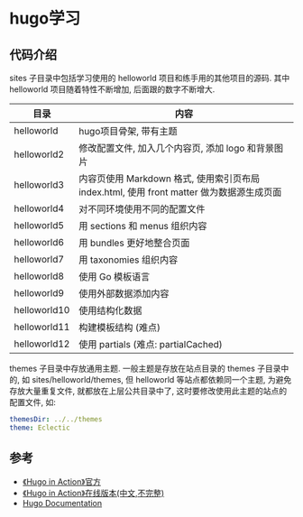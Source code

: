 # hugo学习

## 代码介绍

sites 子目录中包括学习使用的 helloworld 项目和练手用的其他项目的源码.
其中 helloworld 项目随着特性不断增加, 后面跟的数字不断增大.

目录          | 内容
--------------|--------------------------
helloworld    | hugo项目骨架, 带有主题
helloworld2   | 修改配置文件, 加入几个内容页, 添加 logo 和背景图片
helloworld3   | 内容页使用 Markdown 格式, 使用索引页布局 index.html, 使用 front matter 做为数据源生成页面
helloworld4   | 对不同环境使用不同的配置文件
helloworld5   | 用 sections 和 menus 组织内容
helloworld6   | 用 bundles 更好地整合页面
helloworld7   | 用 taxonomies 组织内容
helloworld8   | 使用 Go 模板语言
helloworld9   | 使用外部数据添加内容
helloworld10  | 使用结构化数据
helloworld11  | 构建模板结构 (难点)
helloworld12  | 使用 partials (难点: partialCached)


themes 子目录中存放通用主题. 一般主题是存放在站点目录的 themes 子目录中的, 如 sites/helloworld/themes,
但 helloworld 等站点都依赖同一个主题, 为避免存放大量重复文件, 就都放在上层公共目录中了,
这时要修改使用此主题的站点的配置文件, 如:
```yaml
themesDir: ../../themes
theme: Eclectic
```


## 参考

- [《Hugo in Action》官方](https://www.manning.com/books/hugo-in-action)
- [《Hugo in Action》在线版本(中文,不完整)](https://hugo-in-action.foofun.cn/zh/)
- [Hugo Documentation](https://gohugo.io/documentation/)
